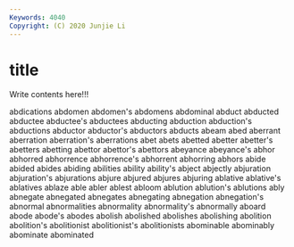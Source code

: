 ```yaml
---
Keywords: 4040
Copyright: (C) 2020 Junjie Li
---
```


# title

Write contents here!!!

abdications 
abdomen 
abdomen's 
abdomens 
abdominal
abduct 
abducted 
abductee 
abductee's 
abductees 
abducting 
abduction 
abduction's 
abductions 
abductor
abductor's 
abductors 
abducts 
abeam 
abed 
aberrant 
aberration 
aberration's 
aberrations 
abet
abets 
abetted 
abetter 
abetter's 
abetters 
abetting 
abettor 
abettor's 
abettors 
abeyance
abeyance's 
abhor 
abhorred 
abhorrence 
abhorrence's 
abhorrent 
abhorring 
abhors 
abide 
abided
abides 
abiding 
abilities 
ability 
ability's 
abject 
abjectly 
abjuration 
abjuration's 
abjurations
abjure 
abjured 
abjures 
abjuring 
ablative 
ablative's 
ablatives 
ablaze 
able 
abler
ablest 
abloom 
ablution 
ablution's 
ablutions 
ably 
abnegate 
abnegated 
abnegates 
abnegating
abnegation 
abnegation's 
abnormal 
abnormalities 
abnormality 
abnormality's 
abnormally 
aboard 
abode 
abode's
abodes 
abolish 
abolished 
abolishes 
abolishing 
abolition 
abolition's 
abolitionist 
abolitionist's 
abolitionists
abominable 
abominably 
abominate 
abominated 
